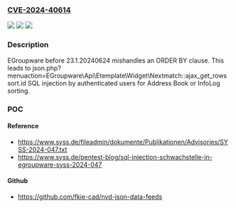 ### [CVE-2024-40614](https://cve.mitre.org/cgi-bin/cvename.cgi?name=CVE-2024-40614)
![](https://img.shields.io/static/v1?label=Product&message=n%2Fa&color=blue)
![](https://img.shields.io/static/v1?label=Version&message=n%2Fa&color=blue)
![](https://img.shields.io/static/v1?label=Vulnerability&message=n%2Fa&color=brighgreen)

### Description

EGroupware before 23.1.20240624 mishandles an ORDER BY clause. This leads to json.php?menuaction=EGroupware\Api\Etemplate\Widget\Nextmatch::ajax_get_rows sort.id SQL injection by authenticated users for Address Book or InfoLog sorting.

### POC

#### Reference
- https://www.syss.de/fileadmin/dokumente/Publikationen/Advisories/SYSS-2024-047.txt
- https://www.syss.de/pentest-blog/sql-injection-schwachstelle-in-egroupware-syss-2024-047

#### Github
- https://github.com/fkie-cad/nvd-json-data-feeds

